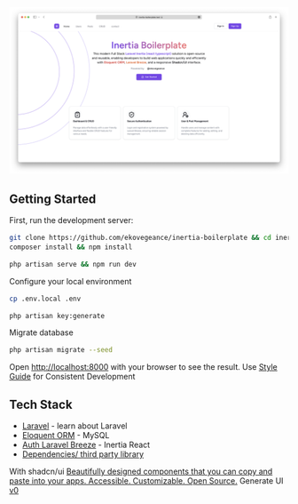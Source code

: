 
![img](https://github.com/ekovegeance/inertia-boilerplate/blob/main/inertia-boilerplate.png)
## Getting Started

First, run the development server:

```bash
git clone https://github.com/ekovegeance/inertia-boilerplate && cd inertia-boilerplate
composer install && npm install
```
```bash
php artisan serve && npm run dev
```

Configure your local environment
```bash
cp .env.local .env
```
```bash
php artisan key:generate
```
Migrate database
```bash
php artisan migrate --seed
```

Open [http://localhost:8000](http://localhost:8000) with your browser to see the result.
Use [Style Guide](https://ekovegeance.github.io/styleguide/coding/laravel) for Consistent Development 

## Tech Stack

- [Laravel](https://laravel.com/docs/11.x) - learn about Laravel
- [Eloquent ORM](https://laravel.com/docs/11.x/eloquent) - MySQL
- [Auth Laravel Breeze](https://laravel.com/docs/11.x/starter-kits#laravel-breeze) - Inertia React
- [Dependencies/ third party library](https://github.com/ekovegeance/laravel-templates/blob/main/package.json)

With shadcn/ui [Beautifully designed components that you can copy and paste into your apps. Accessible. Customizable. Open Source.](https://ui.shadcn.com/) 
Generate UI [v0](https://v0.dev/https://v0.dev/)


